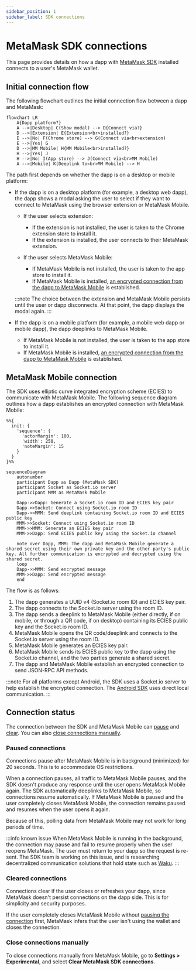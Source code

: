 ```yaml
---
sidebar_position: 1
sidebar_label: SDK connections
---
```


# MetaMask SDK connections

This page provides details on how a dapp with [MetaMask SDK](index.md) installed connects to a
user's MetaMask wallet.

## Initial connection flow

The following flowchart outlines the initial connection flow between a dapp and MetaMask:

```mermaid
flowchart LR
    A{Dapp platform?}
    A -->|Desktop| C(Show modal) --> D{Connect via?}
    D -->|Extension| E{Extension<br>installed?}
    E -->|No| F(Chrome store) --> G(Connect via<br>extension)
    E -->|Yes| G
    D -->|MM Mobile| H{MM Mobile<br>installed?}
    H -->|Yes| J
    H -->|No| I(App store) --> J(Connect via<br>MM Mobile)
    A -->|Mobile| K(Deeplink to<br>MM Mobile) --> H
```

The path first depends on whether the dapp is on a desktop or mobile platform:

- If the dapp is on a desktop platform (for example, a desktop web dapp), the dapp shows a modal
  asking the user to select if they want to connect to MetaMask using the browser extension or
  MetaMask Mobile.
  
  - If the user selects extension:
    - If the extension is not installed, the user is taken to the Chrome extension store to
    install it.
    - If the extension is installed, the user connects to their MetaMask extension.
 
  - If the user selects MetaMask Mobile:
    - If MetaMask Mobile is not installed, the user is taken to the app store to install it.
    - If MetaMask Mobile is installed, [an encrypted connection from the dapp to MetaMask
      Mobile](#metamask-mobile-connection) is established.
   
  :::note
  The choice between the extension and MetaMask Mobile persists until the user or dapp disconnects.
  At that point, the dapp displays the modal again.
  :::

- If the dapp is on a mobile platform (for example, a mobile web dapp or mobile dapp), the dapp
  deeplinks to MetaMask Mobile.

  - If MetaMask Mobile is not installed, the user is taken to the app store to install it.
  - If MetaMask Mobile is installed, [an encrypted connection from the dapp to MetaMask
    Mobile](#metamask-mobile-connection) is established.

## MetaMask Mobile connection

The SDK uses elliptic curve integrated encryption scheme (ECIES) to communicate with MetaMask Mobile.
The following sequence diagram outlines how a dapp establishes an encrypted connection with MetaMask Mobile:

```mermaid
%%{
  init: {
    'sequence': {
      'actorMargin': 100,
      'width': 250,
      'noteMargin': 15
    }
  }
}%%

sequenceDiagram
    autonumber
    participant Dapp as Dapp (MetaMask SDK)
    participant Socket as Socket.io server
    participant MMM as MetaMask Mobile

    Dapp->>Dapp: Generate a Socket.io room ID and ECIES key pair
    Dapp->>Socket: Connect using Socket.io room ID
    Dapp->>MMM: Send deeplink containing Socket.io room ID and ECIES public key
    MMM->>Socket: Connect using Socket.io room ID
    MMM->>MMM: Generate an ECIES key pair
    MMM->>Dapp: Send ECIES public key using the Socket.io channel

    note over Dapp, MMM: The dapp and MetaMask Mobile generate a shared secret using their own private key and the other party's public key. All further communication is encrypted and decrypted using the shared secret.
    loop
    Dapp->>MMM: Send encrypted message
    MMM->>Dapp: Send encrypted message
    end
```

The flow is as follows:

1. The dapp generates a UUID v4 (Socket.io room ID) and ECIES key pair.
2. The dapp connects to the Socket.io server using the room ID.
3. The dapp sends a deeplink to MetaMask Mobile (either directly, if on mobile, or through a QR
    code, if on desktop) containing its ECIES public key and the Socket.io room ID.
4. MetaMask Mobile opens the QR code/deeplink and connects to the Socket.io server using the room ID.
5. MetaMask Mobile generates an ECIES key pair.
6. MetaMask Mobile sends its ECIES public key to the dapp using the Socket.io channel, and the two
    parties generate a shared secret.
7. The dapp and MetaMask Mobile establish an encrypted connection to send JSON-RPC API methods.

:::note
For all platforms except Android, the SDK uses a Socket.io server to help establish the encrypted connection.
The [Android SDK](android.md) uses direct local communication.
:::

## Connection status

The connection between the SDK and MetaMask Mobile can [pause](#paused-connections) and
[clear](#cleared-connections).
You can also [close connections manually](#close-connections-manually).

### Paused connections

Connections pause after MetaMask Mobile is in background (minimized) for 20 seconds.
This is to accommodate OS restrictions.

When a connection pauses, all traffic to MetaMask Mobile pauses, and the SDK doesn't produce any
response until the user opens MetaMask Mobile again.
The SDK automatically deeplinks to MetaMask Mobile, so connections resume automatically.
If MetaMask Mobile is paused and the user completely closes MetaMask Mobile, the connection remains
paused and resumes when the user opens it again.

Because of this, polling data from MetaMask Mobile may not work for long periods of time.

:::info known issue
When MetaMask Mobile is running in the background, the connection may pause and fail to resume properly when the user reopens MetaMask.
The user must return to your dapp so the request is re-sent.
The SDK team is working on this issue, and is researching decentralized communication solutions that
hold state such as [Waku](https://waku.org/).
:::

### Cleared connections

Connections clear if the user closes or refreshes your dapp, since MetaMask doesn't persist
connections on the dapp side.
This is for simplicity and security purposes.

If the user completely closes MetaMask Mobile without [pausing the connection](#paused-connections)
first, MetaMask infers that the user isn't using the wallet and closes the connection.

### Close connections manually

To close connections manually from MetaMask Mobile, go to **Settings > Experimental**, and select
**Clear MetaMask SDK connections**.
